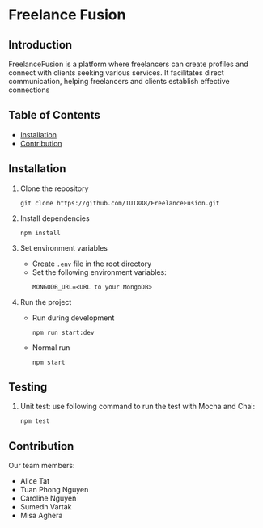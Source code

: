 # Freelance Fusion

## Introduction
FreelanceFusion is a platform where freelancers can create profiles and
connect with clients seeking various services. It facilitates direct
communication, helping freelancers and clients establish effective
connections

## Table of Contents
- [Installation](#installation)
- [Contribution](#contribution)

## Installation
1. Clone the repository

    ```
    git clone https://github.com/TUT888/FreelanceFusion.git
    ```

2. Install dependencies
    ```
    npm install
    ```

3. Set environment variables

    - Create `.env` file in the root directory
    - Set the following environment variables:
        ```
        MONGODB_URL=<URL to your MongoDB>
        ```

4. Run the project
    - Run during development
        ```
        npm run start:dev
        ```
    - Normal run
        ```
        npm start
        ```

## Testing

1. Unit test: use following command to run the test with Mocha and Chai:
    ```
    npm test
    ```


## Contribution
Our team members:
- Alice Tat
- Tuan Phong Nguyen
- Caroline Nguyen
- Sumedh Vartak
- Misa Aghera